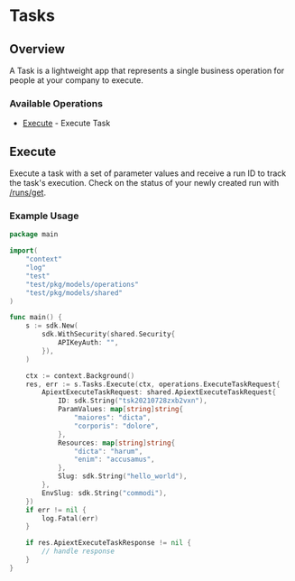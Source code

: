 # Tasks

## Overview

A Task is a lightweight app that represents a single business operation for people at your company to execute.

### Available Operations

* [Execute](#execute) - Execute Task

## Execute

Execute a task with a set of parameter values and receive a run ID to track the task's execution.
Check on the status of your newly created run with [/runs/get](/api/runs#runs-get).

### Example Usage

```go
package main

import(
	"context"
	"log"
	"test"
	"test/pkg/models/operations"
	"test/pkg/models/shared"
)

func main() {
    s := sdk.New(
        sdk.WithSecurity(shared.Security{
            APIKeyAuth: "",
        }),
    )

    ctx := context.Background()
    res, err := s.Tasks.Execute(ctx, operations.ExecuteTaskRequest{
        ApiextExecuteTaskRequest: shared.ApiextExecuteTaskRequest{
            ID: sdk.String("tsk20210728zxb2vxn"),
            ParamValues: map[string]string{
                "maiores": "dicta",
                "corporis": "dolore",
            },
            Resources: map[string]string{
                "dicta": "harum",
                "enim": "accusamus",
            },
            Slug: sdk.String("hello_world"),
        },
        EnvSlug: sdk.String("commodi"),
    })
    if err != nil {
        log.Fatal(err)
    }

    if res.ApiextExecuteTaskResponse != nil {
        // handle response
    }
}
```

